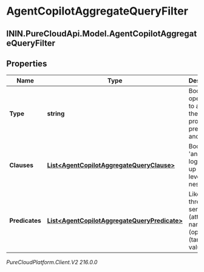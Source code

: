 # AgentCopilotAggregateQueryFilter

## ININ.PureCloudApi.Model.AgentCopilotAggregateQueryFilter

## Properties

|Name | Type | Description | Notes|
|------------ | ------------- | ------------- | -------------|
| **Type** | **string** | Boolean operation to apply to the provided predicates and clauses | |
| **Clauses** | [**List&lt;AgentCopilotAggregateQueryClause&gt;**](AgentCopilotAggregateQueryClause) | Boolean &#39;and/or&#39; logic with up to two-levels of nesting | [optional] |
| **Predicates** | [**List&lt;AgentCopilotAggregateQueryPredicate&gt;**](AgentCopilotAggregateQueryPredicate) | Like a three-word sentence: (attribute-name) (operator) (target-value). | [optional] |



_PureCloudPlatform.Client.V2 216.0.0_
